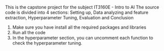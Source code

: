 This is the capstone project for the subject IT3160E - Intro to AI
The source code is divided into 4 sections: Setting up, Data analyzing and feature extraction, Hyperparameter Tuning, Evaluation and Conclusion
  1. Make sure you have install all the required packages and libraries
  2. Run all the code
  3. In the hyperparameter section, you can uncomment each function to check the hyperparameter tuning.
